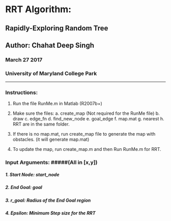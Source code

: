 # RRT Algorithm: 
## Rapidly-Exploring Random Tree

## Author: Chahat Deep Singh
### March 27 2017
### University of Maryland College Park
 -----------------------------------
 
### Instructions: 
 1. Run the file RunMe.m in Matlab (R2007b+)
 2. Make sure the files:
 	a. create_map (Not required for the RunMe file)
 	b. draw
 	c. edge_fn
 	d. find_new_node
 	e. goal_edge
 	f. map.mat
 	g. nearest
 	h. RRT 
 	are in the same folder.
 	
 3. If there is no map.mat, run create_map file to generate
 	the map with obstacles. (it will generate map.mat)
 4. To update the map, run create_map.m and then Run RunMe.m for RRT.

### Input Arguments: #####(All in [x,y])
##### 1. Start Node: start_node
##### 2. End Goal: goal
##### 3. r_goal: Radius of the End Goal region
##### 4. Epsilon: Minimum Step size for the RRT
